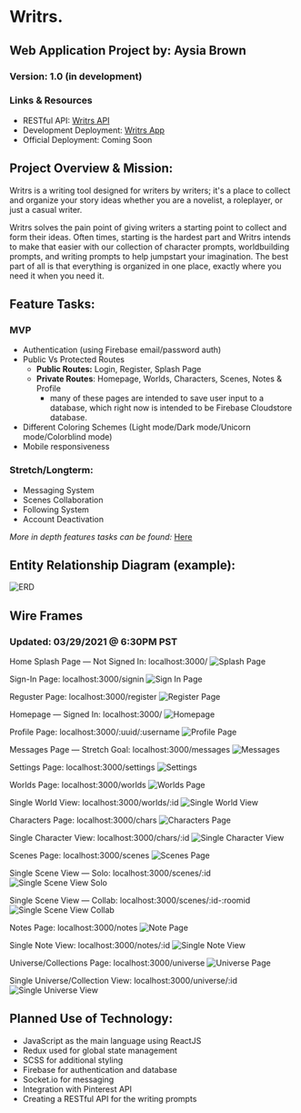 # Writrs.
## Web Application Project by: Aysia Brown
### Version: 1.0 (in development)

### Links & Resources
- RESTful API: [Writrs API](https://writrs-api.herokuapp.com/oneliner)
- Development Deployment: [Writrs App](https://writrs-d3000.web.app/welcome)
- Official Deployment: Coming Soon


## Project Overview & Mission:
Writrs is a writing tool designed for writers by writers; it's a place to collect and organize your story ideas whether you are a novelist, a roleplayer, or just a casual writer. 

Writrs solves the pain point of giving writers a starting point to collect and form their ideas. Often times, starting is the hardest part and Writrs intends to make that easier with our collection of character prompts, worldbuilding prompts, and writing prompts to help jumpstart your imagination. The best part of all is that everything is organized in one place, exactly where you need it when you need it. 


## Feature Tasks:

### MVP
- Authentication (using Firebase email/password auth)
- Public Vs Protected Routes
    - **Public Routes:** Login, Register, Splash Page
    - **Private Routes**: Homepage, Worlds, Characters, Scenes, Notes & Profile 
        - many of these pages are intended to save user input to a database, which right now is intended to be Firebase Cloudstore database. 
- Different Coloring Schemes (Light mode/Dark mode/Unicorn mode/Colorblind mode)
- Mobile responsiveness 

### Stretch/Longterm:
- Messaging System
- Scenes Collaboration 
- Following System 
- Account Deactivation 

*More in depth features tasks can be found:* [Here](https://docs.google.com/document/d/1NnjqUHORVeH5KJRu3KWhKPHNt_6FmsXcjSidjeyr8cs/edit?usp=sharing)

## Entity Relationship Diagram (example):

![ERD](./public/assets/ERD.png)


## Wire Frames
### Updated: 03/29/2021 @ 6:30PM PST

Home Splash Page — Not Signed In:
localhost:3000/
![Splash Page](./public/assets/Splash.png)

Sign-In Page:
localhost:3000/signin
![Sign In Page](./public/assets/Login.png)

Reguster Page:
localhost:3000/register
![Register Page](./public/assets/Register.png)

Homepage — Signed In:
localhost:3000/
![Homepage](./public/assets/Homepage.png)

Profile Page:
localhost:3000/:uuid/:username
![Profile Page](./public/assets/Profile.png)

Messages Page — Stretch Goal:
localhost:3000/messages
![Messages](./public/assets/Messages.png)

Settings Page:
localhost:3000/settings
![Settings](./public/assets/Settings.png)

Worlds Page:
localhost:3000/worlds
![Worlds Page](./public/assets/WorldsAll.png)

Single World View:
localhost:3000/worlds/:id
![Single World View](./public/assets/WorldView.png)

Characters Page:
localhost:3000/chars
![Characters Page](./public/assets/CharAll.png)

Single Character View:
localhost:3000/chars/:id
![Single Character View](./public/assets/CharactersView.png)

Scenes Page:
localhost:3000/scenes
![Scenes Page](./public/assets/ScenesAll.png)

Single Scene View — Solo:
localhost:3000/scenes/:id
![Single Scene View Solo](./public/assets/SceneSolo.png)

Single Scene View — Collab:
localhost:3000/scenes/:id-:roomid
![Single Scene View Collab](./public/assets/ScenesCollab.png)

Notes Page:
localhost:3000/notes
![Note Page](./public/assets/NotesAll.png)

Single Note View:
localhost:3000/notes/:id
![Single Note View](./public/assets/NotesView.png)

Universe/Collections Page:
localhost:3000/universe
![Universe Page](./public/assets/UniAll.png)

Single Universe/Collection View:
localhost:3000/universe/:id
![Single Universe View](./public/assets/UniView.png)

## Planned Use of Technology:
- JavaScript as the main language using ReactJS
- Redux used for global state management
- SCSS for additional styling
- Firebase for authentication and database 
- Socket.io for messaging 
- Integration with Pinterest API
- Creating a RESTful API for the writing prompts
